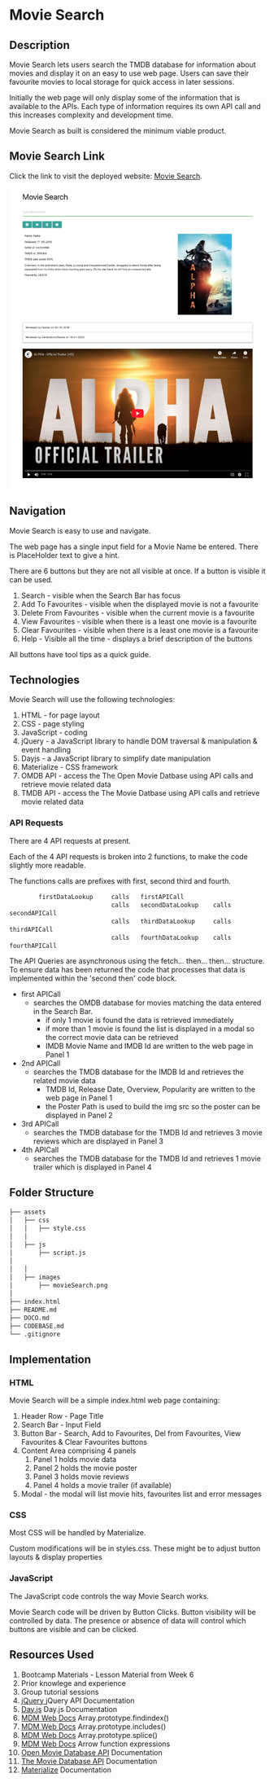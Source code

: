 # Movie Search

## Description

Movie Search lets users search the TMDB database for information about movies and display it on an easy to use web page. Users can save their favourite movies to local storage for quick access in later sessions.

Initially the web page will only display some of the information that is available to the APIs. Each type of information requires its own API call and this increases complexity and development time.

Movie Search as built is considered the minimum viable product.

## Movie Search Link

Click the link to visit the deployed website: [Movie Search][def1].

![Movie Search](assets/images/movieSearch.png)

## Navigation

Movie Search is easy to use and navigate.

The web page has a single input field for a Movie Name be entered. There is PlaceHolder text to give a hint.

There are 6 buttons but they are not all visible at once. If a button is visible it can be used.

1. Search - visible when the Search Bar has focus
2. Add To Favourites - visible when the displayed movie is not a favourite
3. Delete From Favourites - visible when the current movie is a favourite
4. View Favourites - visible when there is a least one movie is a favourite
5. Clear Favourites - visible when there is a least one movie is a favourite
6. Help - Visible all the time - displays a brief description of the buttons

All buttons have tool tips as a quick guide.

## Technologies

Movie Search will use the following technologies:

1. HTML - for page layout
2. CSS - page styling
3. JavaScript - coding
4. jQuery - a JavaScript library to handle DOM traversal & manipulation & event handling
5. Dayjs - a JavaScript library to simplify date manipulation
6. Materialize - CSS framework
7. OMDB API - access the The Open Movie Datbase using API calls and retrieve movie related data
8. TMDB API - access the The Movie Datbase using API calls and retrieve movie related data

### API Requests

There are 4 API requests at present.

Each of the 4 API requests is broken into 2 functions, to make the code slightly more readable.

The functions calls are prefixes with first, second third and fourth.

            firstDataLookup     calls   firstAPICall
                                calls   secondDataLookup    calls   secondAPICall
                                calls   thirdDataLookup     calls   thirdAPICall
                                calls   fourthDataLookup    calls   fourthAPICall

The API Queries are asynchronous using the fetch... then... then... structure.
To ensure data has been returned the code that processes that data is implemented within the 'second then' code block.

- first APICall
  - searches the OMDB database for movies matching the data entered in the Search Bar.
    - if only 1 movie is found the data is retrieved immediately
    - if more than 1 movie is found the list is displayed in a modal so the correct movie data can be retrieved
    - IMDB Movie Name and IMDB Id are written to the web page in Panel 1
- 2nd APICall
  - searches the TMDB database for the IMDB Id and retrieves the related movie data
    - TMDB Id, Release Date, Overview, Popularity are written to the web page in Panel 1
    - the Poster Path is used to build the img src so the poster can be displayed in Panel 2
- 3rd APICall
  - searches the TMDB database for the TMDB Id and retrieves 3 movie reviews which are displayed in Panel 3
- 4th APICall
  - searches the TMDB database for the TMDB Id and retrieves 1 movie trailer which is displayed in Panel 4

## Folder Structure

```
├── assets
│   ├── css
│   │   ├── style.css
│   │
│   ├── js
│       ├── script.js
│
│   │
│   ├── images
│       ├── movieSearch.png
│
├── index.html
├── README.md
├── DOCO.md
├── CODEBASE.md
└── .gitignore
```

## Implementation

### HTML

Movie Search will be a simple index.html web page containing:

1. Header Row - Page Title
2. Search Bar - Input Field
3. Button Bar - Search, Add to Favourites, Del from Favourites, View Favourites & Clear Favourites buttons
4. Content Area comprising 4 panels
   1. Panel 1 holds movie data
   2. Panel 2 holds the movie poster
   3. Panel 3 holds movie reviews
   4. Panel 4 holds a movie trailer (if available)
5. Modal - the modal will list movie hits, favourites list and error messages

### CSS

Most CSS will be handled by Materialize.

Custom modifications will be in styles.css. These might be to adjust button layouts & display properties

### JavaScript

The JavaScript code controls the way Movie Search works.

Movie Search code will be driven by Button Clicks. Button visibility will be controlled by data. The presence or absence of data will control which buttons are visible and can be clicked.

## Resources Used

1. Bootcamp Materials - Lesson Material from Week 6
2. Prior knowlege and experience
3. Group tutorial sessions
4. [jQuery ][def5] jQuery API Documentation
5. [Day.js][def6] Day.js Documentation
6. [MDM Web Docs][def7] Array.prototype.findindex()
7. [MDM Web Docs][def8] Array.prototype.includes()
8. [MDM Web Docs][def9] Array.prototype.splice()
9. [MDM Web Docs][def10] Arrow function expressions
10. [Open Movie Database API][def2] Documentation
11. [The Movie Database API][def3] Documentation
12. [Materialize][def4] Documentation

[def1]: https://dingogap.github.io/moviesearch/
[def2]: https://www.omdbapi.com/
[def3]: https://developer.themoviedb.org/reference/intro/getting-started
[def4]: https://materializecss.com/
[def5]: https://jquery.com/
[def6]: https://day.js.org/en/
[def7]: https://developer.mozilla.org/en-US/docs/Web/JavaScript/Reference/Global_Objects/Array/findIndex
[def8]: https://developer.mozilla.org/en-US/docs/Web/JavaScript/Reference/Global_Objects/Array/includes
[def9]: https://developer.mozilla.org/en-US/docs/Web/JavaScript/Reference/Global_Objects/Array/splice
[def10]: https://developer.mozilla.org/en-US/docs/Web/JavaScript/Reference/Functions/Arrow_functions
